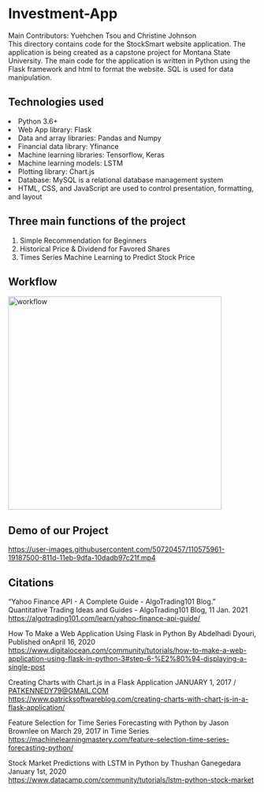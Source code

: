 # Investment-App
Main Contributors: Yuehchen Tsou and Christine Johnson
<br>This directory contains code for the StockSmart website application. The application is being created as a capstone project for Montana State University. The main code for the application is written in Python using the Flask framework and html to format the website. SQL is used for data manipulation. 

## Technologies used
<li>Python 3.6+
<li>Web App library: Flask
<br><li>Data and array libraries: Pandas and Numpy
<br><li>Financial data library: Yfinance
<br><li>Machine learning libraries: Tensorflow, Keras
<br><li>Machine learning models: LSTM
<br><li>Plotting library: Chart.js
<br><li>Database: MySQL is a relational database management system
<br><li>HTML, CSS, and JavaScript are used to control presentation, formatting, and layout 
  
## Three main functions of the project
1. Simple Recommendation for Beginners
2. Historical Price & Dividend for Favored Shares
3. Times Series Machine Learning to Predict Stock Price
  
## Workflow
<img width="433" alt="workflow" src="https://user-images.githubusercontent.com/50720457/108548049-88cadb00-72a8-11eb-89bf-562267807c0c.PNG">
  
## Demo of our Project
https://user-images.githubusercontent.com/50720457/110575961-19187500-811d-11eb-9dfa-10dadb97c21f.mp4


## Citations
“Yahoo Finance API - A Complete Guide - AlgoTrading101 Blog.” Quantitative Trading Ideas and Guides - AlgoTrading101 Blog, 11 Jan. 2021 
https://algotrading101.com/learn/yahoo-finance-api-guide/

How To Make a Web Application Using Flask in Python 
By Abdelhadi Dyouri, Published onApril 16, 2020
https://www.digitalocean.com/community/tutorials/how-to-make-a-web-application-using-flask-in-python-3#step-6-%E2%80%94-displaying-a-single-post

Creating Charts with Chart.js in a Flask Application
JANUARY 1, 2017 / PATKENNEDY79@GMAIL.COM
https://www.patricksoftwareblog.com/creating-charts-with-chart-js-in-a-flask-application/

Feature Selection for Time Series Forecasting with Python by Jason Brownlee on March 29, 2017 in Time Series
https://machinelearningmastery.com/feature-selection-time-series-forecasting-python/

Stock Market Predictions with LSTM in Python by Thushan Ganegedara January 1st, 2020
<br>https://www.datacamp.com/community/tutorials/lstm-python-stock-market
